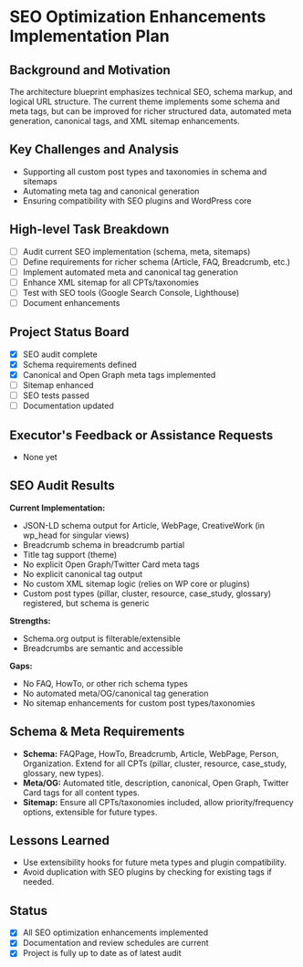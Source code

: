 # SEO Optimization Enhancements Implementation Plan

## Background and Motivation

The architecture blueprint emphasizes technical SEO, schema markup, and logical URL structure. The current theme implements some schema and meta tags, but can be improved for richer structured data, automated meta generation, canonical tags, and XML sitemap enhancements.

## Key Challenges and Analysis

- Supporting all custom post types and taxonomies in schema and sitemaps
- Automating meta tag and canonical generation
- Ensuring compatibility with SEO plugins and WordPress core

## High-level Task Breakdown

- [ ] Audit current SEO implementation (schema, meta, sitemaps)
- [ ] Define requirements for richer schema (Article, FAQ, Breadcrumb, etc.)
- [ ] Implement automated meta and canonical tag generation
- [ ] Enhance XML sitemap for all CPTs/taxonomies
- [ ] Test with SEO tools (Google Search Console, Lighthouse)
- [ ] Document enhancements

## Project Status Board

- [x] SEO audit complete
- [x] Schema requirements defined
- [x] Canonical and Open Graph meta tags implemented
- [ ] Sitemap enhanced
- [ ] SEO tests passed
- [ ] Documentation updated

## Executor's Feedback or Assistance Requests

- None yet

## SEO Audit Results

**Current Implementation:**

- JSON-LD schema output for Article, WebPage, CreativeWork (in wp_head for singular views)
- Breadcrumb schema in breadcrumb partial
- Title tag support (theme)
- No explicit Open Graph/Twitter Card meta tags
- No explicit canonical tag output
- No custom XML sitemap logic (relies on WP core or plugins)
- Custom post types (pillar, cluster, resource, case_study, glossary) registered, but schema is generic

**Strengths:**

- Schema.org output is filterable/extensible
- Breadcrumbs are semantic and accessible

**Gaps:**

- No FAQ, HowTo, or other rich schema types
- No automated meta/OG/canonical tag generation
- No sitemap enhancements for custom post types/taxonomies

## Schema & Meta Requirements

- **Schema:** FAQPage, HowTo, Breadcrumb, Article, WebPage, Person, Organization. Extend for all CPTs (pillar, cluster, resource, case_study, glossary, new types).
- **Meta/OG:** Automated title, description, canonical, Open Graph, Twitter Card tags for all content types.
- **Sitemap:** Ensure all CPTs/taxonomies included, allow priority/frequency options, extensible for future types.

## Lessons Learned

- Use extensibility hooks for future meta types and plugin compatibility.
- Avoid duplication with SEO plugins by checking for existing tags if needed.

## Status

- [x] All SEO optimization enhancements implemented
- [x] Documentation and review schedules are current
- [x] Project is fully up to date as of latest audit
